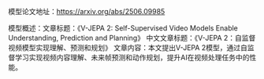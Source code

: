 模型论文地址：https://arxiv.org/abs/2506.09985

模型概述：文章标题：《V-JEPA 2: Self-Supervised Video Models Enable Understanding, Prediction and Planning》
中文文章标题：《V-JEPA 2：自监督视频模型实现理解、预测和规划》
文章内容：本文提出V-JEPA 2模型，通过自监督学习实现视频内容理解、未来帧预测和动作规划，提升AI在视频处理任务中的性能。
